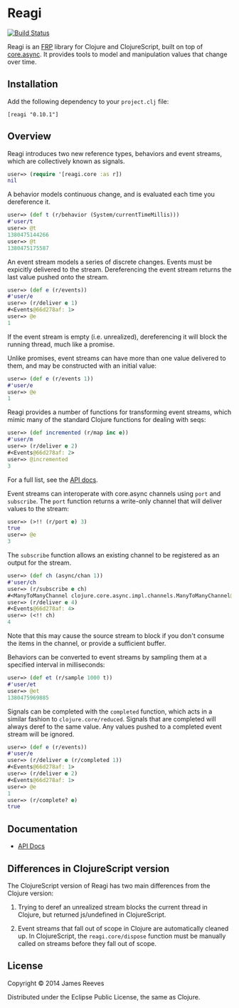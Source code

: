 # Reagi

[![Build Status](https://travis-ci.org/weavejester/reagi.png?branch=master)](https://travis-ci.org/weavejester/reagi)

Reagi is an [FRP][1] library for Clojure and ClojureScript, built on
top of [core.async][2]. It provides tools to model and manipulation
values that change over time.

[1]: http://en.wikipedia.org/wiki/Functional_reactive_programming
[2]: https://github.com/clojure/core.async

## Installation

Add the following dependency to your `project.clj` file:

    [reagi "0.10.1"]

## Overview

Reagi introduces two new reference types, behaviors and event streams,
which are collectively known as signals.

```clojure
user=> (require '[reagi.core :as r])
nil
```

A behavior models continuous change, and is evaluated each time you
dereference it.

```clojure
user=> (def t (r/behavior (System/currentTimeMillis)))
#'user/t
user=> @t
1380475144266
user=> @t
1380475175587
```

An event stream models a series of discrete changes. Events must be
expicitly delivered to the stream. Dereferencing the event stream
returns the last value pushed onto the stream.

```clojure
user=> (def e (r/events))
#'user/e
user=> (r/deliver e 1)
#<Events@66d278af: 1>
user=> @e
1
```

If the event stream is empty (i.e. unrealized), dereferencing it will
block the running thread, much like a promise.

Unlike promises, event streams can have more than one value delivered
to them, and may be constructed with an initial value:

```clojure
user=> (def e (r/events 1))
#'user/e
user=> @e
1
```

Reagi provides a number of functions for transforming event streams,
which mimic many of the standard Clojure functions for dealing with
seqs:

```clojure
user=> (def incremented (r/map inc e))
#'user/m
user=> (r/deliver e 2)
#<Events@66d278af: 2>
user=> @incremented
3
```

For a full list, see the [API docs](http://weavejester.github.io/reagi/reagi.core.html).

Event streams can interoperate with core.async channels using `port`
and `subscribe`. The `port` function returns a write-only channel that
will deliver values to the stream:

```clojure
user=> (>!! (r/port e) 3)
true
user=> @e
3
```

The `subscribe` function allows an existing channel to be registered
as an output for the stream.

```clojure
user=> (def ch (async/chan 1))
#'user/ch
user=> (r/subscribe e ch)
#<ManyToManyChannel clojure.core.async.impl.channels.ManyToManyChannel@3b4df45f>
user=> (r/deliver e 4)
#<Events@66d278af: 4>
user=> (<!! ch)
4
```

Note that this may cause the source stream to block if you don't
consume the items in the channel, or provide a sufficient buffer.

Behaviors can be converted to event streams by sampling them at a
specified interval in milliseconds:

```clojure
user=> (def et (r/sample 1000 t))
#'user/et
user=> @et
1380475969885
```

Signals can be completed with the `completed` function, which acts in
a similar fashion to `clojure.core/reduced`. Signals that are
completed will always deref to the same value. Any values pushed to a
completed event stream will be ignored.

```clojure
user=> (def e (r/events))
#'user/e
user=> (r/deliver e (r/completed 1))
#<Events@66d278af: 1>
user=> (r/deliver e 2)
#<Events@66d278af: 1>
user=> @e
1
user=> (r/complete? e)
true
```


## Documentation

* [API Docs](http://weavejester.github.io/reagi/reagi.core.html)


## Differences in ClojureScript version

The ClojureScript version of Reagi has two main differences from the
Clojure version:

1. Trying to deref an unrealized stream blocks the current thread in
   Clojure, but returned js/undefined in ClojureScript.

2. Event streams that fall out of scope in Clojure are automatically
   cleaned up. In ClojureScript, the `reagi.core/dispose` function
   must be manually called on streams before they fall out of scope.


## License

Copyright © 2014 James Reeves

Distributed under the Eclipse Public License, the same as Clojure.
